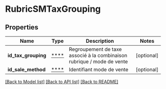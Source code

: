 # RubricSMTaxGrouping

## Properties
Name | Type | Description | Notes
------------ | ------------- | ------------- | -------------
**id_tax_grouping** | [****](.md) | Regroupement de taxe associé à la combinaison rubrique / mode de vente | [optional] 
**id_sale_method** | [****](.md) | Identifiant mode de vente | [optional] 

[[Back to Model list]](../../README.md#documentation-for-models) [[Back to API list]](../../README.md#documentation-for-api-endpoints) [[Back to README]](../../README.md)

